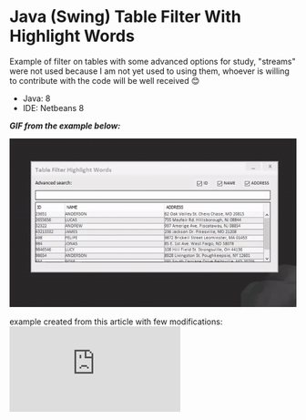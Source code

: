 # Java (Swing) Table Filter With Highlight Words
Example of filter on tables with some advanced options for study, "streams" were not used because I am not yet used to using them, whoever is willing to contribute with the code will be well received :blush:

* Java: 8
* IDE: Netbeans 8

***GIF from the example below:***

<p align="center">
 <img src="https://github.com/rodrigocananea/java-table-filter-highlight/blob/master/example-table-filter-highlight.gif" />
</p>

example created from this article with few modifications:![jtable-row-filter-highlighting](https://www.logicbig.com/tutorials/java-swing/jtable-row-filter-highlighting.html)

